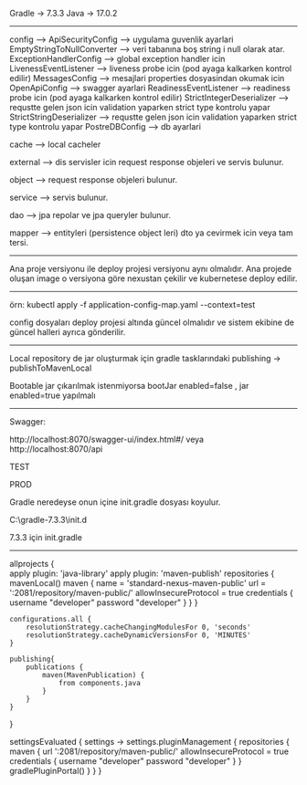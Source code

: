 Gradle -> 7.3.3
Java -> 17.0.2

--------------------------------------------------------------------------------------------
config -->
ApiSecurityConfig --> uygulama guvenlik ayarlari
EmptyStringToNullConverter --> veri tabanına boş string i null olarak atar. 
ExceptionHandlerConfig --> global exception handler icin
LivenessEventListener --> liveness probe icin (pod ayaga kalkarken kontrol edilir)
MessagesConfig --> mesajlari properties dosyasindan okumak icin
OpenApiConfig --> swagger ayarlari
ReadinessEventListener --> readiness probe icin (pod ayaga kalkarken kontrol edilir)
StrictIntegerDeserializer --> requstte gelen json icin validation yaparken strict type kontrolu yapar
StrictStringDeserializer --> requstte gelen json icin validation yaparken strict type kontrolu yapar
PostreDBConfig --> db ayarlari

cache -->
local cacheler

external -->
dis servisler icin request response objeleri ve servis bulunur.

object -->
request response objeleri bulunur.

service -->
servis bulunur.

dao -->
jpa repolar ve jpa queryler bulunur.

mapper -->
entityleri (persistence object leri) dto ya cevirmek icin veya tam tersi.
	
--------------------------------------------------------------------------------------------

Ana proje versiyonu ile deploy projesi versiyonu aynı olmalıdır. Ana projede oluşan image o versiyona göre nexustan çekilir ve kubernetese deploy edilir.

----------------------------------------------------------------------------------------------

örn: kubectl apply -f application-config-map.yaml --context=test

config dosyaları deploy projesi altında güncel olmalıdır ve sistem ekibine de güncel halleri ayrıca gönderilir.

----------------------------------------------------------------------------------------------

Local repository de jar oluşturmak için gradle tasklarındaki publishing -> publishToMavenLocal

Bootable jar çıkarılmak istenmiyorsa bootJar enabled=false , jar enabled=true yapılmalı


----------------------------------------------------------------------------------------------

Swagger:

http://localhost:8070/swagger-ui/index.html#/
veya
http://localhost:8070/api

TEST

PROD

Gradle neredeyse onun içine init.gradle dosyası koyulur.

C:\gradle-7.3.3\init.d

7.3.3 için init.gradle

----------------------------------------------------------------------------------------------


allprojects {   
apply plugin: 'java-library'
apply plugin: 'maven-publish' 
    repositories {
		mavenLocal()
		maven {
          name = 'standard-nexus-maven-public'
          url = ':2081/repository/maven-public/'
		  allowInsecureProtocol = true
		  credentials {
			 username "developer"
			 password "developer"
		  }
        }
    }
     
    configurations.all {
        resolutionStrategy.cacheChangingModulesFor 0, 'seconds'
        resolutionStrategy.cacheDynamicVersionsFor 0, 'MINUTES'
    }
	
	publishing{
		publications {
			maven(MavenPublication) {
				from components.java
			}
		}
	}

}

settingsEvaluated { settings ->
    settings.pluginManagement {
        repositories {
            maven {
                url ':2081/repository/maven-public/'
				allowInsecureProtocol = true
				credentials {
				     username "developer"
				     password "developer"
			    }
            }
            gradlePluginPortal()
        }
    }
}


